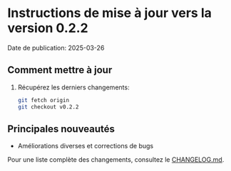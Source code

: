 # Instructions de mise à jour vers la version 0.2.2

Date de publication: 2025-03-26

## Comment mettre à jour

1. Récupérez les derniers changements:
   ```bash
   git fetch origin
   git checkout v0.2.2
   ```

## Principales nouveautés

- Améliorations diverses et corrections de bugs

Pour une liste complète des changements, consultez le [CHANGELOG.md](./CHANGELOG.md).
